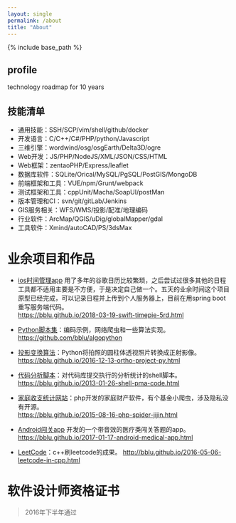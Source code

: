 ```yaml
---
layout: single
permalink: /about
title: "About"
---
```


{% include base_path %}

## profile
technology roadmap for 10 years

## 技能清单

- 通用技能：SSH/SCP/vim/shell/github/docker
- 开发语言：C/C++/C#/PHP/python/Javascript
- 三维引擎：wordwind/osg/osgEarth/Delta3D/ogre
- Web开发：JS/PHP/NodeJS/XML/JSON/CSS/HTML
- Web框架：zentaoPHP/Express/leaflet
- 数据库软件：SQLite/Orical/MySQL/PgSQL/PostGIS/MongoDB
- 前端框架和工具：VUE/npm/Grunt/webpack
- 测试框架和工具：cppUnit/Macha/SoapUI/postMan
- 版本管理和CI：svn/git/gitLab/Jenkins
- GIS服务相关：WFS/WMS/投影/配准/地理编码
- 行业软件：ArcMap/QGIS/uDig/globalMapper/gdal
- 工具软件：Xmind/autoCAD/PS/3dsMax

# 业余项目和作品
- [ios时间管理app](https://bblu.github.io/2018-03-19-swift-timepie-5rd.html) 用了多年的谷歌日历比较繁琐，之后尝试过很多其他的日程工具都不适用主要是不方便，于是决定自己做一个。五天的业余时间这个项目原型已经完成，可以记录日程并上传到个人服务器上，目前在用spring boot重写服务端代码。  
 https://bblu.github.io/2018-03-19-swift-timepie-5rd.html
- [Python脚本集](https://bblu.github.io/2016-02-18-how-to-python.html)：编码示例，网络爬虫和一些算法实现。
 https://github.com/bblu/algopython
- [投影变换算法](https://bblu.github.io/2016-12-13-ortho-project-py.html)：Python将拍照的圆柱体透视照片转换成正射影像。
 https://bblu.github.io/2016-12-13-ortho-project-py.html
- [代码分析脚本](https://bblu.github.io/2013-01-26-shell-pma-code.html)：对代码库提交执行的分析统计的shell脚本。
  https://bblu.github.io/2013-01-26-shell-pma-code.html
- [家庭收支统计网站](http://bblu.github.io/2015-08-16-php-spider-jijin.html)：php开发的家庭财产软件，有个基金小爬虫，涉及隐私没有开源。  
https://bblu.github.io/2015-08-16-php-spider-jijin.html
- [Android闯关app](https://bblu.github.io/2017-01-17-android-medical-app.html) 开发的一个带音效的医疗类闯关答题的app。  
https://bblu.github.io/2017-01-17-android-medical-app.html

 - [LeetCode](http://bblu.github.io/2016-05-06-leetcode-in-cpp.html)：c++刷leetcode的成果。
 http://bblu.github.io/2016-05-06-leetcode-in-cpp.html

# 软件设计师资格证书
> 2016年下半年通过
